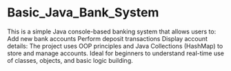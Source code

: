 # Basic_Java_Bank_System
This is a simple Java console-based banking system that allows users to:  Add new bank accounts  Perform deposit transactions  Display account details:  The project uses OOP principles and Java Collections (HashMap) to store and manage accounts. Ideal for beginners to understand real-time use of classes, objects, and basic logic building.
